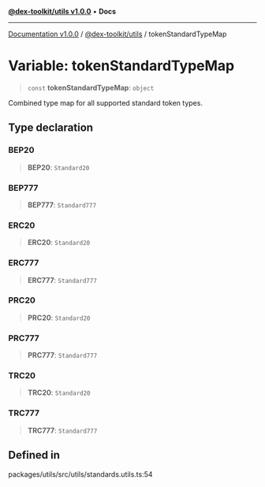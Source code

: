 [**@dex-toolkit/utils v1.0.0**](../README.md) • **Docs**

***

[Documentation v1.0.0](../../../packages.md) / [@dex-toolkit/utils](../README.md) / tokenStandardTypeMap

# Variable: tokenStandardTypeMap

> `const` **tokenStandardTypeMap**: `object`

Combined type map for all supported standard token types.

## Type declaration

### BEP20

> **BEP20**: `Standard20`

### BEP777

> **BEP777**: `Standard777`

### ERC20

> **ERC20**: `Standard20`

### ERC777

> **ERC777**: `Standard777`

### PRC20

> **PRC20**: `Standard20`

### PRC777

> **PRC777**: `Standard777`

### TRC20

> **TRC20**: `Standard20`

### TRC777

> **TRC777**: `Standard777`

## Defined in

packages/utils/src/utils/standards.utils.ts:54
